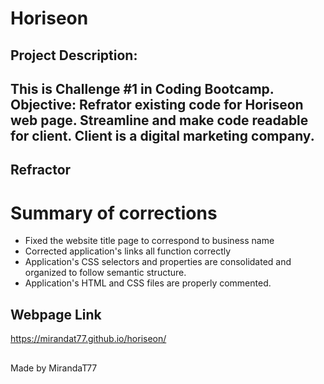 # Horiseon

## Project Description:
## This is Challenge #1 in Coding Bootcamp. Objective: Refrator existing code for Horiseon web page. Streamline and make code readable for client. Client is a digital marketing company.

## Refractor
# Summary of corrections
* Fixed the website title page to correspond to business name 
* Corrected application's links all function correctly
* Application's CSS selectors and properties are consolidated and organized to follow semantic structure.
* Application's HTML and CSS files are properly commented.

## Webpage Link
https://mirandat77.github.io/horiseon/

##
Made by MirandaT77
